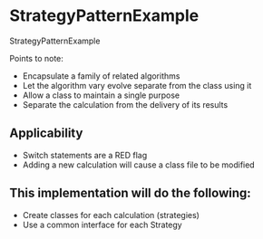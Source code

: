 StrategyPatternExample
======================

StrategyPatternExample

Points to note:

- Encapsulate a family of related algorithms
- Let the algorithm vary evolve separate from the class using it
- Allow a class to maintain a single purpose
- Separate the calculation from the delivery of its results


Applicability
-
- Switch statements are a RED flag
- Adding a new calculation will cause a class file to be modified


This implementation will do the following:
-
- Create classes for each calculation (strategies)
- Use a common interface for each Strategy



